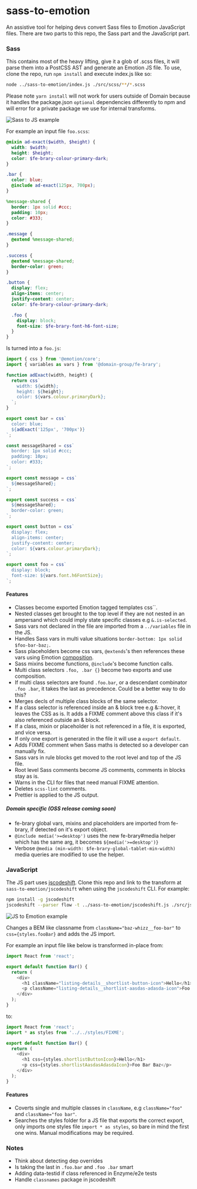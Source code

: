 # sass-to-emotion

An assistive tool for helping devs convert Sass files to Emotion JavaScript files. There are two parts to this repo, the Sass part and the JavaScript part.

### Sass

This contains most of the heavy lifting, give it a glob of .scss files, it will parse them into a
PostCSS AST and generate an Emotion JS file. To use, clone the repo, run `npm install` and
execute index.js like so:
```sh
node ../sass-to-emotion/index.js ./src/scss/**/*.scss
```

Please note `yarn install` will not work for users outside of Domain because
it handles the package.json `optional` dependencies differently to npm
and will error for a private package we use for internal transforms.

![Sass to JS example](https://media.giphy.com/media/82oklJW3X4lQx9show/giphy.gif)

For example an input file `foo.scss`:

```scss
@mixin ad-exact($width, $height) {
  width: $width;
  height: $height;
  color: $fe-brary-colour-primary-dark;
}

.bar {
  color: blue;
  @include ad-exact(125px, 700px);
}

%message-shared {
  border: 1px solid #ccc;
  padding: 10px;
  color: #333;
}

.message {
  @extend %message-shared;
}

.success {
  @extend %message-shared;
  border-color: green;
}

.button {
  display: flex;
  align-items: center;
  justify-content: center;
  color: $fe-brary-colour-primary-dark;

  .foo {
    display: block;
    font-size: $fe-brary-font-h6-font-size;
  }
}
```

Is turned into a `foo.js`:

```js
import { css } from '@emotion/core';
import { variables as vars } from '@domain-group/fe-brary';

function adExact(width, height) {
  return css`
    width: ${width};
    height: ${height};
    color: ${vars.colour.primaryDark};
  `;
}

export const bar = css`
  color: blue;
  ${adExact('125px', '700px')}
`;

const messageShared = css`
  border: 1px solid #ccc;
  padding: 10px;
  color: #333;
`;

export const message = css`
  ${messageShared};
`;

export const success = css`
  ${messageShared};
  border-color: green;
`;

export const button = css`
  display: flex;
  align-items: center;
  justify-content: center;
  color: ${vars.colour.primaryDark};
`;

export const foo = css`
  display: block;
  font-size: ${vars.font.h6FontSize};
`;

```

#### Features

- Classes become exported Emotion tagged templates css\`\`.
- Nested classes get brought to the top level if they are not nested in an ampersand which could imply state
specific classes e.g `&.is-selected`.
- Sass vars not declared in the file are imported from a `../variables` file in the JS.
- Handles Sass vars in multi value situations `border-bottom: 1px solid $foo-bar-baz;`.
- Sass placeholders become css vars, `@extends`'s then references these vars using Emotion
[composition](https://emotion.sh/docs/composition).
- Sass mixins become functions, `@include`'s become function calls.
- Multi class selectors `.foo, .bar {}` become two exports and use composition.
- If multi class selectors are found `.foo.bar`, or a descendant combinator `.foo .bar`, it takes the last as precedence.
Could be a better way to do this?
- Merges decls of multiple class blocks of the same selector.
- If a class selector is referenced inside an & block tree e.g &::hover,
it leaves the CSS as is. It adds a FIXME comment above this class if it's also
referenced outside an & block.
- If a class, mixin or placeholder is not referenced in a file, it is exported, and vice versa.
- If only one export is generated in the file it will use a `export default`.
- Adds FIXME comment when Sass maths is detected so a developer can manually fix.
- Sass vars in rule blocks get moved to the root level and top of the JS file.
- Root level Sass comments become JS comments, comments in blocks stay as is.
- Warns in the CLI for files that need manual FIXME attention.
- Deletes `scss-lint` comments.
- Prettier is applied to the JS output.

##### Domain specific (OSS release coming soon)
- fe-brary global vars, mixins and placeholders are imported from fe-brary, if detected on it's export object.
- `@include media('>=desktop')` uses the new fe-brary#media helper which has the same arg,
it becomes `${media('>=desktop')}`
- Verbose `@media (min-width: $fe-brary-global-tablet-min-width)` media queries are modified to use the helper.

### JavaScript

The JS part uses [jscodeshift](https://github.com/facebook/jscodeshift).
Clone this repo and link to the transform at `sass-to-emotion/jscodeshift` when using the `jscodeshift` CLI.
For example:

```sh
npm install -g jscodeshift
jscodeshift --parser flow -t ../sass-to-emotion/jscodeshift.js ./src/js
```

![JS to Emotion example](https://media.giphy.com/media/2xFzMpZAxinybFs4im/giphy.gif)

Changes a BEM like classname from `className="baz-whizz__foo-bar"` to `css={styles.fooBar}` and adds the JS import.

For example an input file like below is transformed in-place from:

```js
import React from 'react';

export default function Bar() {
  return (
    <div>
      <h1 className="listing-details__shortlist-button-icon">Hello</h1>
      <p className="listing-details__shortlist-aasdas-adasda-icon">Foo Bar Baz</p>
    </div>
  );
}
```

to:

```js
import React from 'react';
import * as styles from '../../styles/FIXME';

export default function Bar() {
  return (
    <div>
      <h1 css={styles.shortlistButtonIcon}>Hello</h1>
      <p css={styles.shortlistAasdasAdasdaIcon}>Foo Bar Baz</p>
    </div>
  );
}
```

#### Features

- Coverts single and multiple classes in `className`, e.g `className="foo"` and `className="foo bar"`.
- Searches the styles folder for a JS file that exports the correct export, only imports one styles file
`import * as styles`, so bare in mind the first one wins. Manual modifications may be required.

### Notes

- Think about detecting dep overrides
- Is taking the last in `.foo.bar` and `.foo .bar` smart
- Adding data-testid if class referenced in Enzyme/e2e tests
- Handle `classnames` package in jscodeshift
